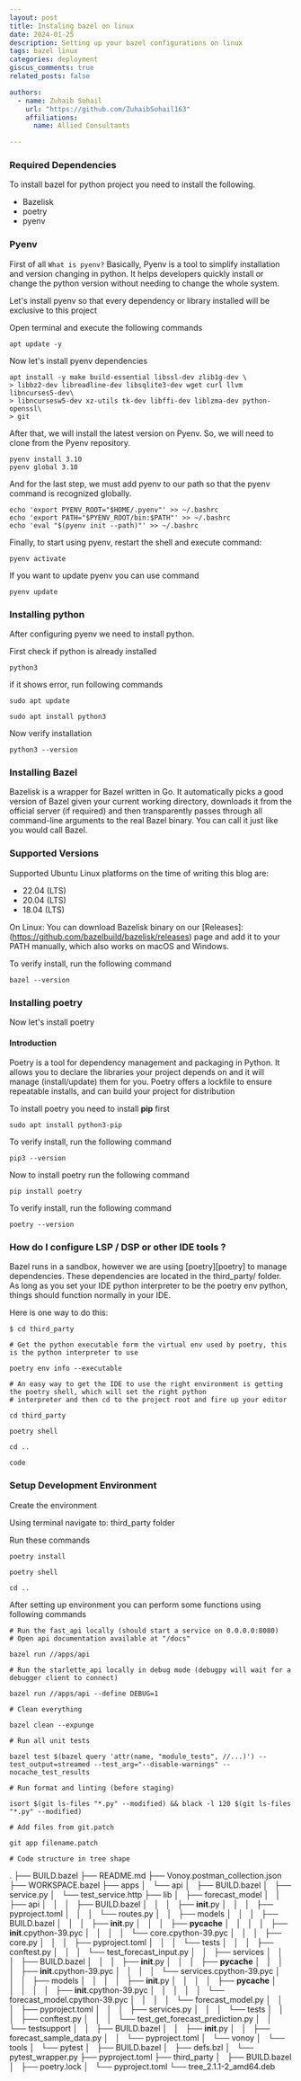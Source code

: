 ```yaml
---
layout: post
title: Instaling bazel on linux
date: 2024-01-25
description: Setting up your bazel configurations on linux
tags: bazel linux
categories: deployment
giscus_comments: true
related_posts: false

authors:
  - name: Zuhaib Sohail
    url: "https://github.com/ZuhaibSohail163"
    affiliations:
      name: Allied Consultants

---
```


### Required Dependencies

To install bazel for python project you need to install the following.

 - Bazelisk
 - poetry
 - pyenv

### Pyenv

First of all `What is pyenv?`
Basically, Pyenv is a tool to simplify installation and version changing in python. It helps developers quickly install or change the python version without needing to change the whole system.

Let's install pyenv so that every dependency or library installed will be exclusive to this project

Open terminal and execute the following commands

```apt update -y```

Now let's install pyenv dependencies

```
apt install -y make build-essential libssl-dev zlib1g-dev \
> libbz2-dev libreadline-dev libsqlite3-dev wget curl llvm libncurses5-dev\
> libncursesw5-dev xz-utils tk-dev libffi-dev liblzma-dev python-openssl\
> git
```

After that, we will install the latest version on Pyenv. So, we will need to clone from the Pyenv repository.

```
pyenv install 3.10
pyenv global 3.10

```

And for the last step, we must add pyenv to our path so that the pyenv command is recognized globally.

```
echo 'export PYENV_ROOT="$HOME/.pyenv"' >> ~/.bashrc
echo 'export PATH="$PYENV_ROOT/bin:$PATH"' >> ~/.bashrc
echo 'eval "$(pyenv init --path)"' >> ~/.bashrc

```

Finally, to start using pyenv, restart the shell and execute command:

```
pyenv activate

```

If you want to update pyenv you can use command

```
pyenv update

```

### Installing python

After configuring pyenv we need to install python.

First check if python is already installed

```
python3
```

if it shows error, run following commands

```
sudo apt update
```

```
sudo apt install python3
```

Now verify installation

```
python3 --version
```

### Installing Bazel
Bazelisk is a wrapper for Bazel written in Go. It automatically picks a good version of Bazel given your current working directory, downloads it from the official server (if required) and then transparently passes through all command-line arguments to the real Bazel binary. You can call it just like you would call Bazel.

### Supported Versions
Supported Ubuntu Linux platforms on the time of writing this blog are:

 - 22.04 (LTS)
 - 20.04 (LTS)
 - 18.04 (LTS)

On Linux: You can download Bazelisk binary on our [Releases]:(https://github.com/bazelbuild/bazelisk/releases) page and add it to your PATH manually, which also works on macOS and Windows.

To verify install, run the following command

```
bazel --version
```

### Installing poetry

Now let's install poetry

#### Introduction

Poetry is a tool for dependency management and packaging in Python. It allows you to declare the libraries your project depends on and it will manage (install/update) them for you. Poetry offers a lockfile to ensure repeatable installs, and can build your project for distribution


To install poetry you need to install **pip** first

```
sudo apt install python3-pip
```

To verify install, run the following command

```
pip3 --version
```

Now to install poetry run the following command

```
pip install poetry
```

To verify install, run the following command

```
poetry --version
```
### How do I configure LSP / DSP or other IDE tools ?
Bazel runs in a sandbox, however we are using [poetry][poetry] to manage dependencies. These dependencies are located in the third_party/ folder. As long as you set your IDE python interpreter to be the poetry env python, things should function normally in your IDE.

Here is one way to do this:

```
$ cd third_party

# Get the python executable form the virtual env used by poetry, this is the python interpreter to use

poetry env info --executable

# An easy way to get the IDE to use the right environment is getting the poetry shell, which will set the right python
# interpreter and then cd to the project root and fire up your editor

cd third_party

poetry shell

cd ..

code
```

### Setup Development Environment

Create the environment

Using terminal navigate to: third_party folder

Run these commands

```
poetry install

poetry shell

cd ..
```

After setting up environment you can perform some functions using following commands

```
# Run the fast_api locally (should start a service on 0.0.0.0:8080)
# Open api documentation available at "/docs"

bazel run //apps/api

# Run the starlette_api locally in debug mode (debugpy will wait for a debugger client to connect)

bazel run //apps/api --define DEBUG=1

# Clean everything

bazel clean --expunge

# Run all unit tests

bazel test $(bazel query 'attr(name, "module_tests", //...)') --test_output=streamed --test_arg="--disable-warnings" --nocache_test_results

# Run format and linting (before staging)

isort $(git ls-files "*.py" --modified) && black -l 120 $(git ls-files "*.py" --modified)

# Add files from git.patch

git app filename.patch

# Code structure in tree shape

```
.
├── BUILD.bazel
├── README.md
├── Vonoy.postman_collection.json
├── WORKSPACE.bazel
├── apps
│   └── api
│       ├── BUILD.bazel
│       ├── service.py
│       └── test_service.http
├── lib
│   ├── forecast_model
│   │   ├── api
│   │   │   ├── BUILD.bazel
│   │   │   ├── __init__.py
│   │   │   ├── pyproject.toml
│   │   │   └── routes.py
│   │   ├── models
│   │   │   ├── BUILD.bazel
│   │   │   ├── __init__.py
│   │   │   ├── __pycache__
│   │   │   │   ├── __init__.cpython-39.pyc
│   │   │   │   └── core.cpython-39.pyc
│   │   │   ├── core.py
│   │   │   ├── pyproject.toml
│   │   │   └── tests
│   │   │       ├── conftest.py
│   │   │       └── test_forecast_input.py
│   │   ├── services
│   │   │   ├── BUILD.bazel
│   │   │   ├── __init__.py
│   │   │   ├── __pycache__
│   │   │   │   ├── __init__.cpython-39.pyc
│   │   │   │   └── services.cpython-39.pyc
│   │   │   ├── models
│   │   │   │   ├── __init__.py
│   │   │   │   ├── __pycache__
│   │   │   │   │   ├── __init__.cpython-39.pyc
│   │   │   │   │   └── forecast_model.cpython-39.pyc
│   │   │   │   └── forecast_model.py
│   │   │   ├── pyproject.toml
│   │   │   ├── services.py
│   │   │   └── tests
│   │   │       ├── conftest.py
│   │   │       └── test_get_forecast_prediction.py
│   │   └── testsupport
│   │       ├── BUILD.bazel
│   │       ├── __init__.py
│   │       ├── forecast_sample_data.py
│   │       └── pyproject.toml
│   └── vonoy
│       └── tools
│           └── pytest
│               ├── BUILD.bazel
│               ├── defs.bzl
│               └── pytest_wrapper.py
├── pyproject.toml
├── third_party
│   ├── BUILD.bazel
│   ├── poetry.lock
│   └── pyproject.toml
└── tree_2.1.1-2_amd64.deb

```
```